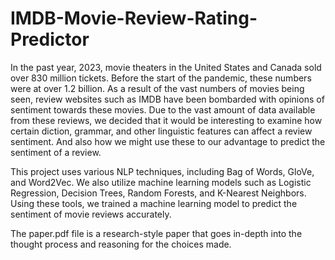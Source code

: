 # IMDB-Movie-Review-Rating-Predictor

In the past year, 2023, movie theaters in the United States and Canada sold over 830 million tickets. Before the start of the pandemic, these numbers were at over 1.2 billion. As a result of the vast numbers of movies being seen, review websites such as IMDB have been bombarded with opinions of sentiment towards these movies. Due to the vast amount of data available from these reviews, we decided that it would be interesting to examine how certain diction, grammar, and other linguistic features can affect a review sentiment. And also how we might use these to our advantage to predict the sentiment of a review. 

This project uses various NLP techniques, including Bag of Words, GloVe, and Word2Vec. We also utilize machine learning models such as Logistic Regression, Decision Trees, Random Forests, and K-Nearest Neighbors. Using these tools, we trained a machine learning model to predict the sentiment of movie reviews accurately. 


The paper.pdf file is a research-style paper that goes in-depth into the thought process and reasoning for the choices made.
